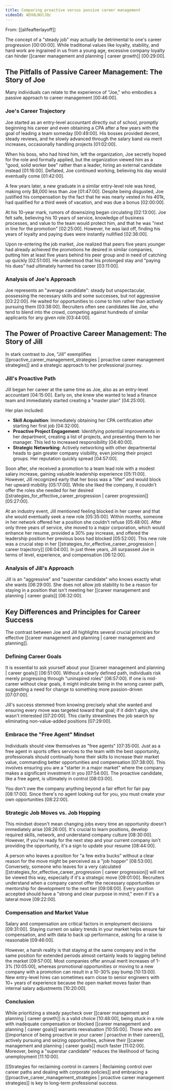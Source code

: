 ```yaml
---
title: Comparing proactive versus passive career management
videoId: AEHdLNUlJQc
---
```


From: [[alifeafterlayoff]] <br/> 

The concept of a "steady job" may actually be detrimental to one's career progression <a class="yt-timestamp" data-t="00:00:00">[00:00:00]</a>. While traditional values like loyalty, stability, and hard work are ingrained in us from a young age, excessive company loyalty can hinder [[career management and planning | career growth]] <a class="yt-timestamp" data-t="00:29:00">[00:29:00]</a>.

## The Pitfalls of Passive Career Management: The Story of Joe

Many individuals can relate to the experience of "Joe," who embodies a passive approach to career management <a class="yt-timestamp" data-t="00:46:00">[00:46:00]</a>.

### Joe's Career Trajectory

Joe started as an entry-level accountant directly out of school, promptly beginning his career and even obtaining a CPA after a few years with the goal of leading a team someday <a class="yt-timestamp" data-t="00:49:00">[00:49:00]</a>. His bosses provided decent, steady reviews, and he slowly advanced through the salary band via merit increases, occasionally handling projects <a class="yt-timestamp" data-t="01:02:00">[01:02:00]</a>.

When his boss, who had hired him, left the organization, Joe secretly hoped for the role and formally applied, but the organization viewed him as a "good, solid worker bee" rather than a leader, hiring an external candidate instead <a class="yt-timestamp" data-t="01:16:00">[01:16:00]</a>. Deflated, Joe continued working, believing his day would eventually come <a class="yt-timestamp" data-t="01:42:00">[01:42:00]</a>.

A few years later, a new graduate in a similar entry-level role was hired, making only $8,000 less than Joe <a class="yt-timestamp" data-t="01:47:00">[01:47:00]</a>. Despite being disgusted, Joe justified his compensation by the fact that he was nearly vested in his 401k, had qualified for a third week of vacation, and was due a bonus <a class="yt-timestamp" data-t="02:00:00">[02:00:00]</a>.

At his 10-year mark, rumors of downsizing began circulating <a class="yt-timestamp" data-t="02:13:00">[02:13:00]</a>. Joe felt safe, believing his 10 years of service, knowledge of business processes, and value to the team would protect him, and that he was "next in line for the promotion" <a class="yt-timestamp" data-t="02:25:00">[02:25:00]</a>. However, he was laid off, finding his years of loyalty and paying dues were instantly nullified <a class="yt-timestamp" data-t="02:36:00">[02:36:00]</a>.

Upon re-entering the job market, Joe realized that peers five years younger had already achieved the promotions he desired in similar companies, putting him at least five years behind his peer group and in need of catching up quickly <a class="yt-timestamp" data-t="02:51:00">[02:51:00]</a>. He understood that his prolonged stay and "paying his dues" had ultimately harmed his career <a class="yt-timestamp" data-t="03:11:00">[03:11:00]</a>.

### Analysis of Joe's Approach

Joe represents an "average candidate": steady but unspectacular, possessing the necessary skills and some successes, but not aggressive <a class="yt-timestamp" data-t="03:22:00">[03:22:00]</a>. He waited for opportunities to come to him rather than actively pursuing them <a class="yt-timestamp" data-t="03:38:00">[03:38:00]</a>. Recruiters often see candidates like Joe, who tend to blend into the crowd, competing against hundreds of similar applicants for any given role <a class="yt-timestamp" data-t="03:44:00">[03:44:00]</a>.

## The Power of Proactive Career Management: The Story of Jill

In stark contrast to Joe, "Jill" exemplifies [[proactive_career_management_strategies | proactive career management strategies]] and a strategic approach to her professional journey.

### Jill's Proactive Path

Jill began her career at the same time as Joe, also as an entry-level accountant <a class="yt-timestamp" data-t="04:15:00">[04:15:00]</a>. Early on, she knew she wanted to lead a finance team and immediately started creating a "master plan" <a class="yt-timestamp" data-t="04:25:00">[04:25:00]</a>.

Her plan included:
*   **Skill Acquisition**: Immediately obtaining her CPA certification after starting her first job <a class="yt-timestamp" data-t="04:32:00">[04:32:00]</a>.
*   **Proactive Project Engagement**: Identifying potential improvements in her department, creating a list of projects, and presenting them to her manager. This led to increased responsibility <a class="yt-timestamp" data-t="04:40:00">[04:40:00]</a>.
*   **Strategic Networking**: Actively networking with other departmental heads to gain greater company visibility, even joining their project groups. Her reputation quickly spread <a class="yt-timestamp" data-t="04:57:00">[04:57:00]</a>.

Soon after, she received a promotion to a team lead role with a modest salary increase, gaining valuable leadership experience <a class="yt-timestamp" data-t="05:11:00">[05:11:00]</a>. However, Jill recognized early that her boss was a "lifer" and would block her upward mobility <a class="yt-timestamp" data-t="05:17:00">[05:17:00]</a>. While she liked the company, it couldn't offer the roles she needed for her desired [[strategies_for_effective_career_progression | career progression]] <a class="yt-timestamp" data-t="05:27:00">[05:27:00]</a>.

At an industry event, Jill mentioned feeling blocked in her career and that she would eventually seek a new role <a class="yt-timestamp" data-t="05:35:00">[05:35:00]</a>. Within months, someone in her network offered her a position she couldn't refuse <a class="yt-timestamp" data-t="05:48:00">[05:48:00]</a>. After only three years of service, she moved to a major corporation, which would enhance her resume, provided a 30% pay increase, and offered the leadership position her previous boss had blocked <a class="yt-timestamp" data-t="05:52:00">[05:52:00]</a>. This new role was a crucial step in her [[strategies_for_effective_career_progression | career trajectory]] <a class="yt-timestamp" data-t="06:04:00">[06:04:00]</a>. In just three years, Jill surpassed Joe in terms of level, experience, and compensation <a class="yt-timestamp" data-t="06:12:00">[06:12:00]</a>.

### Analysis of Jill's Approach

Jill is an "aggressive" and "superstar candidate" who knows exactly what she wants <a class="yt-timestamp" data-t="06:29:00">[06:29:00]</a>. She does not allow job stability to be a reason for staying in a position that isn't meeting her [[career management and planning | career goals]] <a class="yt-timestamp" data-t="06:32:00">[06:32:00]</a>.

## Key Differences and Principles for Career Success

The contrast between Joe and Jill highlights several crucial principles for effective [[career management and planning | career management and planning]].

### Defining Career Goals

It is essential to ask yourself about your [[career management and planning | career goals]] <a class="yt-timestamp" data-t="06:51:00">[06:51:00]</a>. Without a clearly defined path, individuals risk merely progressing through "uninspired roles" <a class="yt-timestamp" data-t="06:57:00">[06:57:00]</a>. If one is mid-career without clear goals, it might indicate being in the wrong career path, suggesting a need for change to something more passion-driven <a class="yt-timestamp" data-t="07:07:00">[07:07:00]</a>.

Jill's success stemmed from knowing precisely what she wanted and ensuring every move was targeted toward that goal; if it didn't align, she wasn't interested <a class="yt-timestamp" data-t="07:20:00">[07:20:00]</a>. This clarity streamlines the job search by eliminating non-value-added positions <a class="yt-timestamp" data-t="07:29:00">[07:29:00]</a>.

### Embrace the "Free Agent" Mindset

Individuals should view themselves as "free agents" <a class="yt-timestamp" data-t="07:35:00">[07:35:00]</a>. Just as a free agent in sports offers services to the team with the best opportunity, professionals should continually hone their skills to increase their market value, commanding better opportunities and compensation <a class="yt-timestamp" data-t="07:38:00">[07:38:00]</a>. This involves ensuring you are a "starter in a major market" where the company makes a significant investment in you <a class="yt-timestamp" data-t="07:54:00">[07:54:00]</a>. The proactive candidate, like a free agent, is ultimately in control <a class="yt-timestamp" data-t="08:03:00">[08:03:00]</a>.

You don't owe the company anything beyond a fair effort for fair pay <a class="yt-timestamp" data-t="08:17:00">[08:17:00]</a>. Since there's no agent looking out for you, you must create your own opportunities <a class="yt-timestamp" data-t="08:22:00">[08:22:00]</a>.

### Strategic Job Moves vs. Job Hopping

This mindset doesn't mean changing jobs every time an opportunity doesn't immediately arise <a class="yt-timestamp" data-t="08:26:00">[08:26:00]</a>. It's crucial to learn positions, develop required skills, network, and understand company culture <a class="yt-timestamp" data-t="08:30:00">[08:30:00]</a>. However, if you're ready for the next step and your current company isn't providing the opportunity, it's a sign to update your resume <a class="yt-timestamp" data-t="08:44:00">[08:44:00]</a>.

A person who leaves a position for "a few extra bucks" without a clear reason for the move might be perceived as a "job hopper" <a class="yt-timestamp" data-t="08:53:00">[08:53:00]</a>. Conversely, someone who leaves for a very calculated [[strategies_for_effective_career_progression | career progression]] will not be viewed this way, especially if it's a strategic move <a class="yt-timestamp" data-t="09:01:00">[09:01:00]</a>. Recruiters understand when a company cannot offer the necessary opportunities or mentorship for development to the next tier <a class="yt-timestamp" data-t="09:08:00">[09:08:00]</a>. Every position accepted should have a "strong and clear purpose in mind," even if it's a lateral move <a class="yt-timestamp" data-t="09:22:00">[09:22:00]</a>.

### Compensation and Market Value

Salary and compensation are critical factors in employment decisions <a class="yt-timestamp" data-t="09:31:00">[09:31:00]</a>. Staying current on salary trends in your market helps ensure fair compensation, and with data to back up performance, asking for a raise is reasonable <a class="yt-timestamp" data-t="09:46:00">[09:46:00]</a>.

However, a harsh reality is that staying at the same company and in the same position for extended periods almost certainly leads to lagging behind the market <a class="yt-timestamp" data-t="09:57:00">[09:57:00]</a>. Most companies offer annual merit increases of 1-3% <a class="yt-timestamp" data-t="10:05:00">[10:05:00]</a>, whereas promotional opportunities or moving to a new company with a promotion can result in a 10-30% pay bump <a class="yt-timestamp" data-t="10:13:00">[10:13:00]</a>. New entry-level hires can sometimes earn close to senior engineers with 10+ years of experience because the open market moves faster than internal salary adjustments <a class="yt-timestamp" data-t="10:20:00">[10:20:00]</a>.

### Conclusion

While prioritizing a steady paycheck over [[career management and planning | career growth]] is a valid choice <a class="yt-timestamp" data-t="10:48:00">[10:48:00]</a>, being stuck in a role with inadequate compensation or blocked [[career management and planning | career goals]] warrants reevaluation <a class="yt-timestamp" data-t="10:55:00">[10:55:00]</a>. Those who are [[importance of being proactive in your career | proactive in their careers]], actively pursuing and seizing opportunities, achieve their [[career management and planning | career goals]] much faster <a class="yt-timestamp" data-t="11:02:00">[11:02:00]</a>. Moreover, being a "superstar candidate" reduces the likelihood of facing unemployment <a class="yt-timestamp" data-t="11:10:00">[11:10:00]</a>.

[[Strategies for reclaiming control in careers | Reclaiming control over career paths and dealing with corporate policies]] and embracing a [[proactive_career_management_strategies | proactive career management strategies]] is key to long-term professional success.